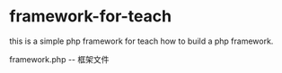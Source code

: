 framework-for-teach
===================
this is a simple php framework for teach how to build a php framework.

framework.php -- 框架文件